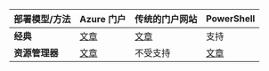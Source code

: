 |**部署模型/方法**|**Azure 门户**| **传统的门户网站** | **PowerShell**|
|-------------------------------------|-----------------|---------------------|---------------|
|**经典** |  [文章](../articles/vpn-gateway/vpn-gateway-howto-point-to-site-classic-azure-portal.md)| [文章](../articles/vpn-gateway/vpn-gateway-point-to-site-create.md)  | 支持 |
|**资源管理器** |[文章](../articles/vpn-gateway/vpn-gateway-howto-point-to-site-resource-manager-portal.md)| 不受支持   | [文章](../articles/vpn-gateway/vpn-gateway-howto-point-to-site-rm-ps.md)  |

